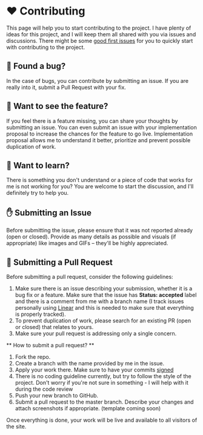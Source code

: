 # ❤️ Contributing 

This page will help you to start contributing to the project. I have plenty of ideas for this project, and I will keep them all shared with you via issues and discussions. There might be some [good first issues](https://github.com/kirillkurko/kkurko.dev/labels/good%20first%20issue) for you to quickly start with contributing to the project. 

## 🐛 Found a bug?

In the case of bugs, you can contribute by submitting an issue. If you are really into it, submit a Pull Request with your fix. 

## 🤔 Want to see the feature?

If you feel there is a feature missing, you can share your thoughts by submitting an issue. You can even submit an issue with your implementation proposal to increase the chances for the feature to go live. Implementation proposal allows me to understand it better, prioritize and prevent possible duplication of work.

## 🏫 Want to learn? 

There is something you don't understand or a piece of code that works for me is not working for you? You are welcome to start the discussion, and I'll definitely try to help you.

## ✋ Submitting an Issue

Before submitting the issue, please ensure that it was not reported already (open or closed). Provide as many details as possible and visuals (if appropriate) like images and GIFs – they'll be highly appreciated.

## 🫶 Submitting a Pull Request

Before submitting a pull request, consider the following guidelines:

1. Make sure there is an issue describing your submission, whether it is a bug fix or a feature. Make sure that the issue has **Status: accepted** label and there is a comment from me with a branch name (I track issues personally using [Linear](https://linear.app) and this is needed to make sure that everything is properly tracked).
2. To prevent duplication of work, please search for an existing PR (open or closed) that relates to yours.
3. Make sure your pull request is addressing only a single concern.

** How to submit a pull request? **

1. Fork the repo.
2. Create a branch with the name provided by me in the issue.
3. Apply your work there. Make sure to have your commits [signed](https://docs.github.com/en/authentication/managing-commit-signature-verification/signing-commits)
4. There is no coding guideline currently, but try to follow the style of the project. Don't worry if you're not sure in something - I will help with it during the code review
5. Push your new branch to GitHub.
6. Submit a pull request to the master branch. Describe your changes and attach screenshots if appropriate. (template coming soon)

Once everything is done, your work will be live and available to all visitors of the site.



